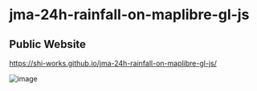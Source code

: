 # jma-24h-rainfall-on-maplibre-gl-js
## Public Website
https://shi-works.github.io/jma-24h-rainfall-on-maplibre-gl-js/

![image](https://github.com/shi-works/jma-24h-rainfall-on-maplibre-gl-js/assets/71203808/b323a3db-f0b9-4be4-9682-d1c7e44d3704)

